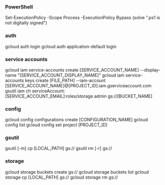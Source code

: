 ### PowerShell
Set-ExecutionPolicy -Scope Process -ExecutionPolicy Bypass (solve ".ps1 is not digitally signed")

### auth
gcloud auth login
gcloud auth application-default login

### service accounts
gcloud iam service-accounts create [SERVICE_ACCOUNT_NAME] --display-name "[SERVICE_ACCOUNT_DISPLAY_NAME]"
gcloud iam service-accounts keys create [FILE_PATH] --iam-account [SERVICE_ACCOUNT_NAME]@[PROJECT_ID].iam.gserviceaccount.com
gsutil iam ch serviceAccount:[SERVICE_ACCOUNT_EMAIL]:roles/storage.admin gs://[BUCKET_NAME]

### config
gcloud config configurations create [CONFIGURATION_NAME]
gcloud config list
gcloud config set project [PROJECT_ID]

### gsutil
gsutil [-m] cp [LOCAL_PATH] gs://
gsutil rm [-r] gs://

### storage
gcloud storage buckets create gs://
gcloud storage buckets list
gcloud storage cp [LOCAL_PATH] gs://
gcloud storage rm gs://